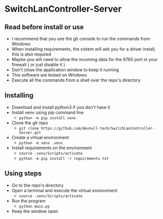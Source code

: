 # SwitchLanController-Server
## Read before install or use
- I recommend that you use the git console to run the commands from Windows
- When installing requirements, the sistem will ask you for a driver install, this is also required
- Maybe you will need to allow the incoming data for the 8765 port in your firewall ( or just disable it )
- Don't close the application window to keep it running
- This software are tested on Windows
- Execute all the commands from a shell over the repo's directory
## Installing
- Download and install python3 if you don't have it
- Install venv using pip command line
  - `python -m pip install venv`
- Clone the git repo
  - `git clone https://github.com/devnull-tech/SwitchLanController-Server.git`
- Create a virtual environment
  - `python -m venv .venv`
- Install requirements on the environment
  - `source .venv/Scripts/activate`
  - `python -m pip install -r requirements.txt`
## Using steps
- Go to the repo's directory
- Open a terminal and execute the virtual environment
  - `source .venv/Scripts/activate`
- Run the program
  - `python main.py`
- Keep the window open